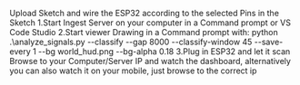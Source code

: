 Upload Sketch and wire the ESP32 according to the selected Pins in the Sketch
1.Start Ingest Server on your computer in a Command prompt or VS Code Studio
2.Start viewer Drawing in a Command prompt with: python .\analyze_signals.py --classify --gap 8000 --classify-window 45 --save-every 1 --bg world_hud.png --bg-alpha 0.18
3.Plug in ESP32 and let it scan
Browse to your Computer/Server IP and watch the dashboard, alternatively you can also watch it on your mobile, just browse to the correct ip
